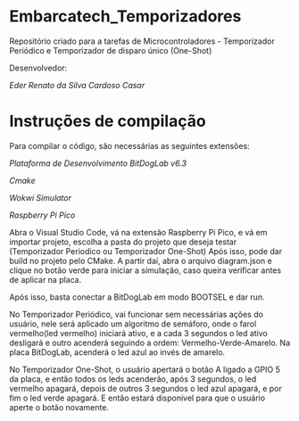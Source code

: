 # Embarcatech_Temporizadores
Repositório criado para a tarefas de Microcontroladores - Temporizador Periódico e Temporizador de disparo único (One-Shot)

Desenvolvedor:

*Eder Renato da Silva Cardoso Casar*

# Instruções de compilação

Para compilar o código, são necessárias as seguintes extensões: 

*Plataforma de Desenvolvimento BitDogLab v6.3*

*Cmake*

*Wokwi Simulator*

*Raspberry Pi Pico*

Abra o Visual Studio Code, vá na extensão Raspberry Pi Pico, e vá em importar projeto, escolha a pasta do projeto
que deseja testar (Temporizador Periodico ou Temporizador One-Shot)
Após isso, pode dar build no projeto pelo CMake. A partir daí, abra o arquivo 
diagram.json e clique no botão verde para iniciar a simulação, caso queira verificar antes de aplicar na placa.

Após isso, basta conectar a BitDogLab em modo BOOTSEL e dar run.

No Temporizador Periódico, vai funcionar sem necessárias ações do usuário, nele será aplicado um algoritmo de 
semáforo, onde o farol vermelho(led vermelho) iniciará ativo, e a cada 3 segundos o led ativo desligará e outro acenderá
seguindo a ordem: Vermelho-Verde-Amarelo. Na placa BitDogLab, acenderá o led azul ao invés de amarelo.

No Temporizador One-Shot, o usuário apertará o botão A ligado a GPIO 5 da placa, e então todos os leds acenderão, após 3
segundos, o led vermelho apagará, depois de outros 3 segundos o led azul apagará, e por fim o led verde apagará. E então estará
disponível para que o usuário aperte o botão novamente.
